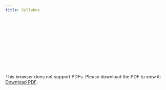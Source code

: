 ```yaml
---
title: Syllabus
---
```



<object data="../materials/POL304_Syl.pdf" type="application/pdf" width="700px" height="700px">
    <embed src="../materials/POL304_Syl.pdf">
        <p>This browser does not support PDFs. Please download the PDF to view it: <a href="http://yoursite.com/the.pdf">Download PDF</a>.</p>
    </embed>
</object>
